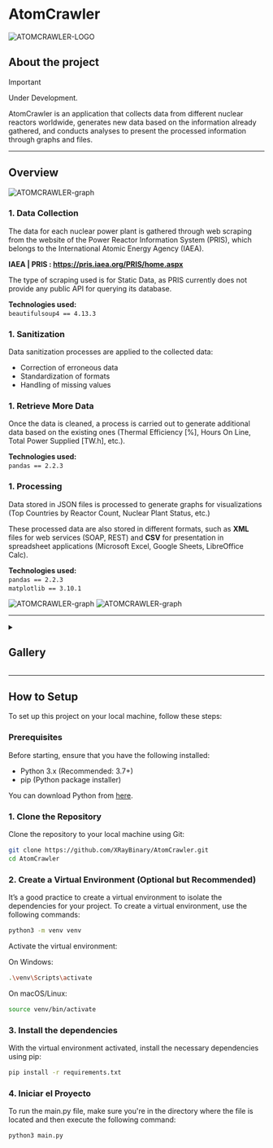 # AtomCrawler

![ATOMCRAWLER-LOGO](https://github.com/XRayBinary/assets/blob/main/AtomCrawler.png)

## About the project

> [!IMPORTANT]  
> Under Development.

AtomCrawler is an application that collects data from different nuclear reactors worldwide, generates new data based on the information already gathered, and conducts analyses to present the processed information through graphs and files.
	
<hr>

## Overview

![ATOMCRAWLER-graph](https://github.com/XRayBinary/AtomCrawler/blob/main/images/atomcrawler_map.png)


### 1. Data Collection

The data for each nuclear power plant is gathered through web scraping from the website of the Power Reactor Information System (PRIS), which belongs to the International Atomic Energy Agency (IAEA).

**IAEA | PRIS : https://pris.iaea.org/PRIS/home.aspx**


The type of scraping used is for Static Data, as PRIS currently does not provide any public API for querying its database.

**Technologies used:**  
`beautifulsoup4 == 4.13.3`

### 1. Sanitization  
Data sanitization processes are applied to the collected data:  
- Correction of erroneous data  
- Standardization of formats  
- Handling of missing values  

### 1. Retrieve More Data  
Once the data is cleaned, a process is carried out to generate additional data based on the existing ones (Thermal Efficiency [%], Hours On Line, Total Power Supplied [TW.h], etc.).  

**Technologies used:**  
 `pandas == 2.2.3`  

### 1. Processing  
Data stored in JSON files is processed to generate graphs for visualizations (Top Countries by Reactor Count, Nuclear Plant Status, etc.)

These processed data are also stored in different formats, such as **XML** files for web services (SOAP, REST) and **CSV** for presentation in spreadsheet applications (Microsoft Excel, Google Sheets, LibreOffice Calc).  

**Technologies used:**  
 `pandas == 2.2.3`  
 `matplotlib == 3.10.1` 

![ATOMCRAWLER-graph](https://github.com/XRayBinary/AtomCrawler/blob/main/images/data.png)
![ATOMCRAWLER-graph](https://github.com/XRayBinary/AtomCrawler/blob/main/images/data2.png)

<hr>

<details>
   <summary><h2>Gallery</h2></summary>

  <details>
    <summary><h3>Graphs</h3></summary>

  ![AtomCrawler-Graph](https://github.com/SpinBath/AtomCrawler/blob/main/data/analized_data/graphs/nuclear_plants_country.png)    
  ![AtomCrawler-Graph](https://github.com/SpinBath/AtomCrawler/blob/main/data/analized_data/graphs/nuclear_plants_gross.png)
  ![AtomCrawler-Graph](https://github.com/SpinBath/AtomCrawler/blob/main/data/analized_data/graphs/nuclear_plants_status.png)
  ![AtomCrawler-Graph](https://github.com/SpinBath/AtomCrawler/blob/main/data/analized_data/graphs/nuclear_plants_thermalefficiency.png)
  ![AtomCrawler-Graph](https://github.com/SpinBath/AtomCrawler/blob/main/data/analized_data/graphs/nuclear_plants_hours.png)   

  </details>
</details>

<hr>

## How to Setup

To set up this project on your local machine, follow these steps:

### Prerequisites

Before starting, ensure that you have the following installed:

- Python 3.x (Recommended: 3.7+)
- pip (Python package installer)

You can download Python from [here](https://www.python.org/downloads/).

### 1. Clone the Repository

Clone the repository to your local machine using Git:

```bash
git clone https://github.com/XRayBinary/AtomCrawler.git
cd AtomCrawler
```

### 2. Create a Virtual Environment (Optional but Recommended)
It’s a good practice to create a virtual environment to isolate the dependencies for your project. To create a virtual environment, use the following commands:


```bash
python3 -m venv venv
```

Activate the virtual environment:

On Windows:

```bash
.\venv\Scripts\activate
```

On macOS/Linux:

```bash
source venv/bin/activate
```

### 3. Install the dependencies

With the virtual environment activated, install the necessary dependencies using pip:

```bash
pip install -r requirements.txt
```
### 4. Iniciar el Proyecto

To run the main.py file, make sure you're in the directory where the file is located and then execute the following command:

```bash
python3 main.py
```
